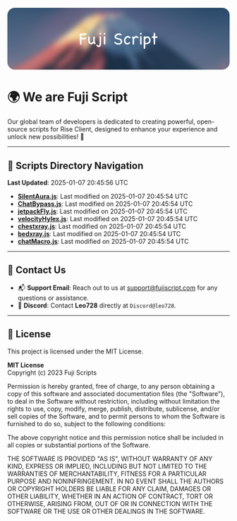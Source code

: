 ![Banner](.github/b.webp)

# 🌍 **We are Fuji Script**

Our global team of developers is dedicated to creating powerful, open-source scripts for Rise Client, designed to enhance your experience and unlock new possibilities! 🌟

---
<!-- SCRIPTS_NAVIGATION_START -->
## 📂 **Scripts Directory Navigation**

**Last Updated**: 2025-01-07 20:45:56 UTC

- **[SilentAura.js](scripts/SilentAura.js)**: Last modified on 2025-01-07 20:45:54 UTC
- **[ChatBypass.js](scripts/ChatBypass.js)**: Last modified on 2025-01-07 20:45:54 UTC
- **[jetpackFly.js](scripts/jetpackFly.js)**: Last modified on 2025-01-07 20:45:54 UTC
- **[velocityHylex.js](scripts/velocityHylex.js)**: Last modified on 2025-01-07 20:45:54 UTC
- **[chestxray.js](scripts/chestxray.js)**: Last modified on 2025-01-07 20:45:54 UTC
- **[bedxray.js](scripts/bedxray.js)**: Last modified on 2025-01-07 20:45:54 UTC
- **[chatMacro.js](scripts/chatMacro.js)**: Last modified on 2025-01-07 20:45:54 UTC

<!-- SCRIPTS_NAVIGATION_END -->

---

## 💬 **Contact Us**  
- 📬 **Support Email**: Reach out to us at [support@fujiscript.com](mailto:support@fujiscript.com) for any questions or assistance.  
- 💬 **Discord**: Contact **Leo728** directly at `Discord@leo728`.

---

## 📜 **License**

This project is licensed under the MIT License.  

**MIT License**  
Copyright (c) 2023 Fuji Scripts  

Permission is hereby granted, free of charge, to any person obtaining a copy of this software and associated documentation files (the "Software"), to deal in the Software without restriction, including without limitation the rights to use, copy, modify, merge, publish, distribute, sublicense, and/or sell copies of the Software, and to permit persons to whom the Software is furnished to do so, subject to the following conditions:  

The above copyright notice and this permission notice shall be included in all copies or substantial portions of the Software.  

THE SOFTWARE IS PROVIDED "AS IS", WITHOUT WARRANTY OF ANY KIND, EXPRESS OR IMPLIED, INCLUDING BUT NOT LIMITED TO THE WARRANTIES OF MERCHANTABILITY, FITNESS FOR A PARTICULAR PURPOSE AND NONINFRINGEMENT. IN NO EVENT SHALL THE AUTHORS OR COPYRIGHT HOLDERS BE LIABLE FOR ANY CLAIM, DAMAGES OR OTHER LIABILITY, WHETHER IN AN ACTION OF CONTRACT, TORT OR OTHERWISE, ARISING FROM, OUT OF OR IN CONNECTION WITH THE SOFTWARE OR THE USE OR OTHER DEALINGS IN THE SOFTWARE.  
